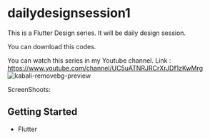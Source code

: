 # dailydesignsession1

This is a Flutter Design series.
It will be daily design session.

You can download this codes.

You can watch this  series in my Youtube channel.
Link : https://www.youtube.com/channel/UC5uATNRJRCrXrJDf1zKwMrg
![kabali-removebg-preview](https://user-images.githubusercontent.com/50817604/156231738-27d99ac9-e6ab-4cd7-9ed5-7487bc4d4347.png)

ScreenShoots:




## Getting Started

- Flutter
